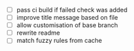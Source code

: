 - [ ] pass ci build if failed check was added
- [ ] improve title message based on file
- [ ] allow customisation of base branch
- [ ] rewrite readme
- [ ] match fuzzy rules from cache
